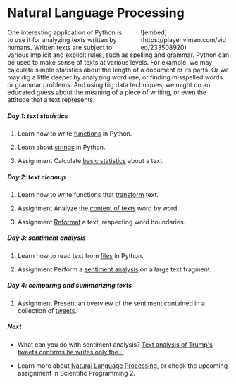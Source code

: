 # Natural Language Processing

<div style="width: 40%; float:right; margin-left: 2em;">
![embed](https://player.vimeo.com/video/233508920)
</div>

One interesting application of Python is to use it for analyzing texts written by humans. Written texts are subject to various implicit and explicit rules, such as spelling and grammar. Python can be used to make sense of texts at various levels. For example, we may calculate simple statistics about the length of a document or its parts. Or we may dig a little deeper by analyzing word use, or finding misspelled words or grammar problems. And using big data techniques, we might do an educated guess about the meaning of a piece of writing, or even the attitude that a text represents.

##### Day 1: text statistics

1. Learn how to write [functions](/python/functions) in Python.

2. Learn about [strings](/language/strings) in Python.

3. <span class="badge badge-primary">Assignment</span> Calculate [basic statistics](/language/statistics) about a text.

##### Day 2: text cleanup

1. Learn how to write functions that [transform](/language/transform) text.

2. <span class="badge badge-primary">Assignment</span> Analyze the [content of texts](/language/words) word by word.

3. <span class="badge badge-primary">Assignment</span> [Reformat](/language/reformatting) a text, respecting word boundaries.

##### Day 3: sentiment analysis

1. Learn how to read text from [files](/language/files) in Python.

2. <span class="badge badge-primary">Assignment</span> Perform a [sentiment analysis](/language/sentiment) on a large text fragment.

##### Day 4: comparing and summarizing texts

1. <span class="badge badge-primary">Assignment</span> Present an overview of the sentiment contained in a collection of [tweets](/language/tweets).

##### Next

- What can you do with sentiment analysis? [Text analysis of Trump's tweets confirms he writes only the...](http://varianceexplained.org/r/trump-tweets/)

- Learn more about [Natural Language Processing](http://www.ling.helsinki.fi/kit/2008s/clt231/nltk-0.9.5/doc/en/book.html), or check the upcoming assignment in Scientific Programming 2.

